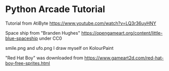 # Python Arcade Tutorial

Tutorial from AtiByte https://www.youtube.com/watch?v=LQ3r36uyHNY  

Space ship from "Branden Hughes" https://opengameart.org/content/little-blue-spaceship under CC0  

smile.png and ufo.png I draw myself on KolourPaint  

"Red Hat Boy" was downloaded from https://www.gameart2d.com/red-hat-boy-free-sprites.html  